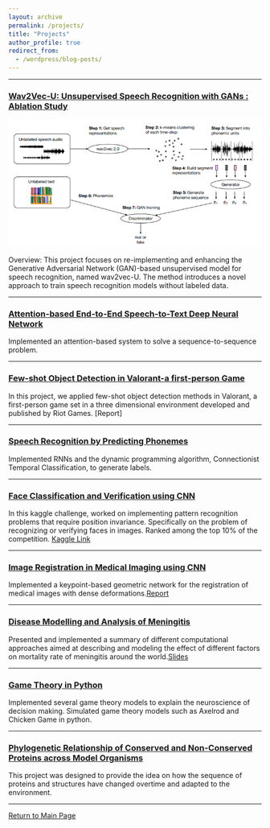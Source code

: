 ```yaml
---
layout: archive
permalink: /projects/
title: "Projects"
author_profile: true
redirect_from:
  - /wordpress/blog-posts/
---
```


------
### [Wav2Vec-U: Unsupervised Speech Recognition with GANs : Ablation Study](https://github.com/adrita78/Unsupervised-Speech-Recognition-with-GANs)

![Project Image](images/Wave2vec-U.png)

Overview: This project focuses on re-implementing and enhancing the Generative Adversarial Network (GAN)-based unsupervised model for speech recognition, named wav2vec-U. The method introduces a novel approach to train speech recognition models without labeled data.

------

### [Attention-based End-to-End Speech-to-Text Deep Neural Network](https://github.com/adrita78/Speech-to-text-Deep-Neural-Network)
Implemented an attention-based system to solve a sequence-to-sequence problem.

------
### [Few-shot Object Detection in Valorant-a first-person Game](https://github.com/adrita78/fsod-valorant)
In this project, we applied few-shot object detection methods in Valorant, a first-person game set
in a three dimensional environment developed and published by Riot Games. [Report]

------ 
### [Speech Recognition by Predicting Phonemes](https://github.com/adrita78/Speeche-Recognition-by-Predicting-Phonemes)
Implemented RNNs and the dynamic programming algorithm, Connectionist Temporal Classification, to generate labels.

------
### [Face Classification and Verification using CNN](https://github.com/adrita78/Face-Classification-and-Verification-Using-CNN)
In this kaggle challenge, worked on implementing pattern recognition problems that require
position invariance. Specifically on the problem of recognizing or verifying faces in images.
Ranked among the top 10% of the competition. [Kaggle Link](https://www.kaggle.com/competitions/11-785-s23-hw2p2-classification-slackkaggle)

------

### [Image Registration in Medical Imaging using CNN](https://github.com/adrita78/4264-Image-Based-Computational-Modelling-and-Analysis)
Implemented a keypoint-based geometric network for the registration of medical images with dense deformations.[Report](https://drive.google.com/file/d/117E3J5J2_55Rfj6UVVnD7IREMEeq6m6s/view)

------

### [Disease Modelling and Analysis of Meningitis](https://github.com/adrita78/Disease-Modelling-and-Analysis-of-Meningitis)
Presented and implemented a summary of different computational approaches aimed at describing and modeling the effect of different factors on mortality rate of meningitis around the
world.[Slides](https://docs.google.com/presentation/d/1YtQLfYZeEgAFzcVZtUECufzDrtFXN_qMf2x3PUgEyH4/edit#slide=id.g19ed4225715_0_88)

------

### [Game Theory in Python](https://github.com/adrita78/Game-Theory-in-Python)
Implemented several game theory models to explain the neuroscience of decision making. Simulated game theory models such as Axelrod and Chicken Game in python.

------

### [Phylogenetic Relationship of Conserved and Non-Conserved Proteins across Model Organisms](https://github.com/adr780/Protein-E/blob/main/PED%20PROJECT.pdf)
This project was designed to provide the idea on how the sequence of proteins and structures
have changed overtime and adapted to the environment.

------

[Return to Main Page](https://adrita78.github.io)

